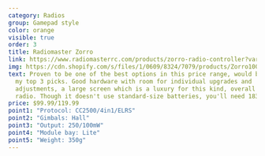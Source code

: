 ```yaml
---
category: Radios
group: Gamepad style
color: orange
visible: true
order: 3
title: Radiomaster Zorro
link: https://www.radiomasterrc.com/products/zorro-radio-controller?variant=42171729674471
img: https://cdn.shopify.com/s/files/1/0609/8324/7079/products/Zorro1000X1000-1_1800x1800.jpg?v=1639385410
text: Proven to be one of the best options in this price range, would be one of
  my top 3 picks. Good hardware with room for individual upgrades and
  adjustments, a large screen which is a luxury for this kind, overall a good
  radio. Though it doesn't use standard-size batteries, you'll need 18350 cells
price: $99.99/119.99
point1: "Protocol: CC2500/4in1/ELRS"
point2: "Gimbals: Hall"
point3: "Output: 250/100mW"
point4: "Module bay: Lite"
point5: "Weight: 350g"
---
```

